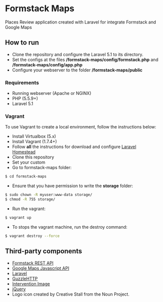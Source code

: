 # Formstack Maps

Places Review application created with Laravel for integrate Formstack and Google Maps

## How to run

- Clone the repository and configure the Laravel 5.1 to its directory.
- Set the configs at the files **/formstack-maps/config/formstack.php** and **/formstack-maps/config/app.php**
- Configure your webserver to the folder **/formstack-maps/public**

### Requirements

- Running webserver (Apache or NGINX)
- PHP (5.5.9+)
- Laravel 5.1

### Vagrant

To use Vagrant to create a local environment, follow the instructions below:

- Install Virtualbox (5.x)
- Install Vagrant (1.7.4+)
- Follow **all** the instructions for download and configure [Laravel Homestead](http://laravel.com/docs/5.1/homestead)
- Clone this repository
- Set your custom 
- Go to formstack-maps folder:
```sh
$ cd formstack-maps
```
- Ensure that you have permission to write the **storage** folder:
```sh
$ sudo chown -R myuser:www-data storage/
$ chmod -R 755 storage/
```
- Run the vagrant:
```sh
$ vagrant up
```
- To stops the vagrant machine, run the destroy command:
```sh
$ vagrant destroy --force
```

## Third-party components

- [Formstack REST API](http://developers.formstack.com/)
- [Google Maps Javascript API](https://developers.google.com/maps/documentation/javascript/?hl=pt-BR)
- [Laravel](http://laravel.com/)
- [GuzzleHTTP](https://github.com/guzzle/guzzle)
- [Intervention Image](http://image.intervention.io/)
- [jQuery](http://jquery.com/)
- Logo icon created by Creative Stall from the Noun Project.
